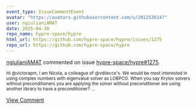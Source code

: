 ```yaml
---
event_type: IssueCommentEvent
avatar: "https://avatars.githubusercontent.com/u/201253614?"
user: ngiulianiAMAT
date: 2025-04-30
repo_name: hypre-space/hypre
html_url: https://github.com/hypre-space/hypre/issues/1275
repo_url: https://github.com/hypre-space/hypre
---
```


<a href='https://github.com/ngiulianiAMAT' target='_blank'>ngiulianiAMAT</a> commented on issue <a href='https://github.com/hypre-space/hypre/issues/1275' target='_blank'>hypre-space/hypre#1275</a>.

<small>Hi @victorapm, I am Nicola, a colleague of @vdilecce's. We would be most interested in using complex numbers with eigenvalue solver as LOBPCG. When you say Krylov solvers without preconditioners you are applying the solver without preconditioner are using another library to have a preconditioner? ...</small>

<a href='https://github.com/hypre-space/hypre/issues/1275' target='_blank'>View Comment</a>